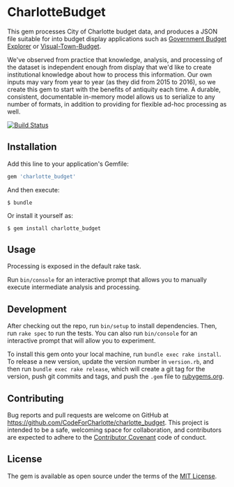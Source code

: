 # CharlotteBudget

This gem processes City of Charlotte budget data, and produces a JSON file suitable for into budget display applications such as [Government Budget Explorer](https://github.com/DemocracyApps/GBE) or [Visual-Town-Budget](https://github.com/goinvo/Visual-Town-Budget).

We've observed from practice that knowledge, analysis, and processing of the dataset is independent enough from display that we'd like to create institutional knowledge about how to process this information.  Our own inputs may vary from year to year (as they did from 2015 to 2016), so we create this gem to start with the benefits of antiquity each time.  A durable, consistent, documentable in-memory model allows us to serialize to any number of formats, in addition to providing for flexible ad-hoc processing as well.

[![Build Status](https://travis-ci.org/CodeForCharlotte/charlotte_budget.svg?branch=master)](https://travis-ci.org/CodeForCharlotte/charlotte_budget)


## Installation

Add this line to your application's Gemfile:

```ruby
gem 'charlotte_budget'
```

And then execute:

    $ bundle

Or install it yourself as:

    $ gem install charlotte_budget

## Usage

Processing is exposed in the default rake task.

Run `bin/console` for an interactive prompt that allows you to manually execute intermediate analysis and processing.

## Development

After checking out the repo, run `bin/setup` to install dependencies. Then, run `rake spec` to run the tests. You can also run `bin/console` for an interactive prompt that will allow you to experiment.

To install this gem onto your local machine, run `bundle exec rake install`. To release a new version, update the version number in `version.rb`, and then run `bundle exec rake release`, which will create a git tag for the version, push git commits and tags, and push the `.gem` file to [rubygems.org](https://rubygems.org).

## Contributing

Bug reports and pull requests are welcome on GitHub at https://github.com/CodeForCharlotte/charlotte_budget. This project is intended to be a safe, welcoming space for collaboration, and contributors are expected to adhere to the [Contributor Covenant](contributor-covenant.org) code of conduct.


## License

The gem is available as open source under the terms of the [MIT License](http://opensource.org/licenses/MIT).

